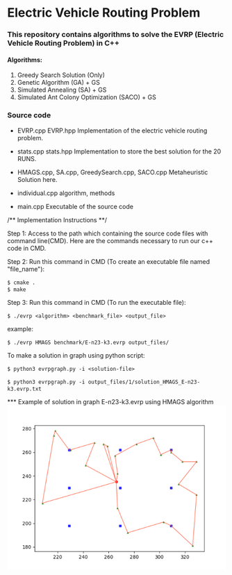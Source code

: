 # Electric Vehicle Routing Problem #

### This repository contains algorithms to solve the EVRP (Electric Vehicle Routing Problem) in C++ ###

<a name="algorithms"></a>
#### Algorithms: ####
1. Greedy Search Solution (Only)
2. Genetic Algorithm (GA) + GS
3. Simulated Annealing (SA) + GS
4. Simulated Ant Colony Optimization (SACO) + GS

### Source code
* EVRP.cpp EVRP.hpp
Implementation of the electric vehicle routing problem. 

* stats.cpp stats.hpp
Implementation to store the best solution for the 20 RUNS. 

* HMAGS.cpp, SA.cpp, GreedySearch.cpp, SACO.cpp
Metaheuristic Solution here.

* individual.cpp
algorithm, methods

* main.cpp 
Executable of the source code

/** Implementation Instructions **/ 

Step 1: Access to the path which containing the source code files with command line(CMD). 
Here are the commands necessary to run our c++ code in CMD.


Step 2: Run this command in CMD (To create an executable file named "file_name"): 
```
$ cmake .
$ make
```

Step 3: Run this command in CMD (To run the executable file):
```
$ ./evrp <algorithm> <benchmark_file> <output_file>
```

example:
```
$ ./evrp HMAGS benchmark/E-n23-k3.evrp output_files/
```

To make a solution in graph using python script:
```
$ python3 evrpgraph.py -i <solution-file>
```

```
$ python3 evrpgraph.py -i output_files/1/solution_HMAGS_E-n23-k3.evrp.txt
```

*** Example of solution in graph E-n23-k3.evrp using HMAGS algorithm
![Solution](./tmp-outputs/1/solution_HMAGS_E-n23-k3evrp.png)